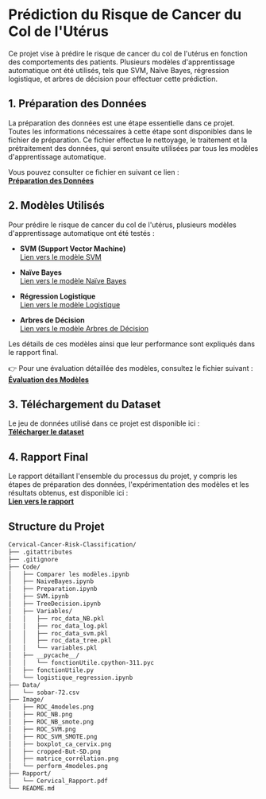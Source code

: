 # Prédiction du Risque de Cancer du Col de l'Utérus

Ce projet vise à prédire le risque de cancer du col de l'utérus en fonction des comportements des patients. Plusieurs modèles d'apprentissage automatique ont été utilisés, tels que SVM, Naïve Bayes, régression logistique, et arbres de décision pour effectuer cette prédiction.

## 1. Préparation des Données

La préparation des données est une étape essentielle dans ce projet. Toutes les informations nécessaires à cette étape sont disponibles dans le fichier de préparation. Ce fichier effectue le nettoyage, le traitement et la prétraitement des données, qui seront ensuite utilisées par tous les modèles d'apprentissage automatique.

Vous pouvez consulter ce fichier en suivant ce lien :  
**[Préparation des Données](https://github.com/marktr11/Cervical-Cancer-Risk-Classification/blob/main/Code/Preparation.ipynb)**

## 2. Modèles Utilisés

Pour prédire le risque de cancer du col de l'utérus, plusieurs modèles d'apprentissage automatique ont été testés :

- **SVM (Support Vector Machine)**  
  [Lien vers le modèle SVM](https://github.com/marktr11/Cervical-Cancer-Risk-Classification/blob/main/Code/SVM.ipynb)

- **Naïve Bayes**  
  [Lien vers le modèle Naïve Bayes](https://github.com/marktr11/Cervical-Cancer-Risk-Classification/blob/main/Code/NaiveBayes.ipynb)

- **Régression Logistique**  
  [Lien vers le modèle Logistique](https://github.com/marktr11/Cervical-Cancer-Risk-Classification/blob/main/Code/logistique_regression.ipynb)

- **Arbres de Décision**  
  [Lien vers le modèle Arbres de Décision](https://github.com/marktr11/Cervical-Cancer-Risk-Classification/blob/main/Code/TreeDecision.ipynb)

Les détails de ces modèles ainsi que leur performance sont expliqués dans le rapport final.

👉 Pour une évaluation détaillée des modèles, consultez le fichier suivant :  
**[Évaluation des Modèles](https://github.com/marktr11/Cervical-Cancer-Risk-Classification/blob/main/Code/Comparer%20les%20mod%C3%A8les.ipynb)**

## 3. Téléchargement du Dataset

Le jeu de données utilisé dans ce projet est disponible ici :  
**[Télécharger le dataset](https://github.com/marktr11/Cervical-Cancer-Risk-Classification/blob/main/Data/sobar-72.csv)**

## 4. Rapport Final

Le rapport détaillant l'ensemble du processus du projet, y compris les étapes de préparation des données, l'expérimentation des modèles et les résultats obtenus, est disponible ici :  
**[Lien vers le rapport](https://github.com/marktr11/Cervical-Cancer-Risk-Classification/blob/main/Rapport/Cervical_Rapport.pdf)**

## Structure du Projet
```txt
Cervical-Cancer-Risk-Classification/
├── .gitattributes
├── .gitignore
├── Code/
│   ├── Comparer les modèles.ipynb
│   ├── NaiveBayes.ipynb
│   ├── Preparation.ipynb
│   ├── SVM.ipynb
│   ├── TreeDecision.ipynb
│   ├── Variables/
│   │   ├── roc_data_NB.pkl
│   │   ├── roc_data_log.pkl
│   │   ├── roc_data_svm.pkl
│   │   ├── roc_data_tree.pkl
│   │   └── variables.pkl
│   ├── __pycache__/
│   │   └── fonctionUtile.cpython-311.pyc
│   ├── fonctionUtile.py
│   └── logistique_regression.ipynb
├── Data/
│   └── sobar-72.csv
├── Image/
│   ├── ROC_4modeles.png
│   ├── ROC_NB.png
│   ├── ROC_NB_smote.png
│   ├── ROC_SVM.png
│   ├── ROC_SVM_SMOTE.png
│   ├── boxplot_ca_cervix.png
│   ├── cropped-But-SD.png
│   ├── matrice_corrélation.png
│   └── perform_4modeles.png
├── Rapport/
│   └── Cervical_Rapport.pdf
└── README.md
```


